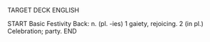 TARGET DECK
ENGLISH

START
Basic
Festivity
Back: n. (pl. -ies) 1 gaiety, rejoicing. 2 (in pl.) Celebration; party.
END
